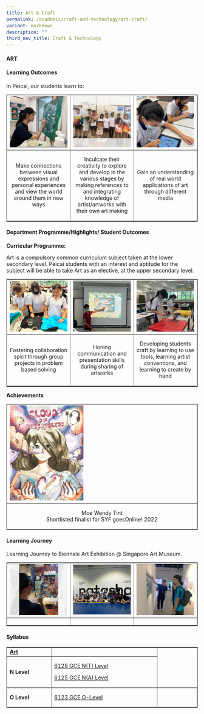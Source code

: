 ```yaml
---
title: Art & Craft
permalink: /academic/craft-and-technology/art-craft/
variant: markdown
description: ""
third_nav_title: Craft & Technology
---
```

<h4><strong>ART</strong></h4>

<h4><strong>Learning Outcomes</strong></h4>
<p>In Peicai, our students learn to: </p>
<table style="border-collapse: collapse; width: 100%;" border="1">
<tbody>
<tr>
<td style="width: 33.3333%;"><img style="width: 100%;" src="/images/visual_express_art_v1.jpg"></td>
<td style="width: 33.3333%;"><img style="width: 100%;" src="/images/visual_express_art_v2.jpg"></td>
<td style="width: 33.3333%;"><img style="width: 100%;" src="/images/visual_express_art_v3.jpg"></td>
</tr>
<tr>
<td style="width: 33.3333%;"><p style="text-align: center;">Make connections between visual expressions and personal experiences and view the world around them in new ways </p></td>
<td style="width: 33.3333%;"><p style="text-align: center;">Inculcate their creativity to explore and develop in the various stages by making references to and integrating knowledge of artist/artworks with their own art making</p></td>
<td style="width: 33.3333%;"><p style="text-align: center;">Gain an understanding of real world applications of art through different media</p></td>
</tr>
<tr>
</tr>
</tbody>
</table>

<h4><strong>Department Programme/Highlights/ Student Outcomes</strong></h4>
<p><b>Curricular Programme:</b></p>
<p>Art is a compulsory common curriculum subject taken at the lower secondary level.
Peicai students with an interest and aptitude for the subject will be able to take Art as an elective,
at the upper secondary level.</p>
<table style="border-collapse: collapse; width: 100%;" border="1">
<tbody>
<tr>
<td style="width: 33.3333%;"><img style="width: 100%;" src="/images/visual_express_art_v4.jpg"></td>
<td style="width: 33.3333%;"><img style="width: 100%;" src="/images/visual_express_art_v5.jpg"></td>
<td style="width: 33.3333%;"><img style="width: 100%;" src="/images/visual_express_art_v6.jpg"></td>
</tr>
<tr>
<td style="width: 33.3333%;"><p style="text-align: center;">Fostering collaboration spirit through group projects in problem based solving  </p></td>
<td style="width: 33.3333%;"><p style="text-align: center;">Honing communication and presentation skills during sharing of artworks</p></td>
<td style="width: 33.3333%;"><p style="text-align: center;">Developing students craft by learning to use tools, learning artist conventions, and learning to create by hand</p></td>
</tr>
<tr>
</tr>
</tbody>
</table>
<p><b>Achievements</b></p>
<table style="border-collapse: collapse; width: 100%;" border="1">
<tbody>
<tr>
<td style="width: 33.3333%;"><img style="width: 40%;" src="/images/visual_express_art_achieve_v7.jpg"></td>
</tr>
<tr>
<td style="width: 33.3333%;"><p style="text-align: center;">Moe Wendy Tint <br> Shortlisted finalist for SYF goesOnline! 2022 </p></td>
</tr>
<tr>
</tr>
</tbody>
</table>
<h4><strong>Learning Journey</strong></h4>
<p>Learning Journey to Biennale Art Exhibition @ Singapore Art Museum.</p>
<table style="border-collapse: collapse; width: 100%;" border="1">
<tbody>
<tr>
<td style="width: 33.3333%;"><img style="width: 100%;" src="/images/visual_express_art_v7.jpg"></td>
<td style="width: 33.3333%;"><img style="width: 100%;" src="/images/visual_express_art_v8.jpg"></td>
<td style="width: 33.3333%;"><img style="width: 100%;" src="/images/visual_express_art_v9.jpg"></td>
</tr>
<tr>
<td style="width: 33.3333%;"><p style="text-align: center;"></p></td>
<td style="width: 33.3333%;"><p style="text-align: center;"></p></td>
<td style="width: 33.3333%;"><p style="text-align: center;"></p></td>
</tr>
</tbody>
</table>
<h4><strong>Syllabus</strong></h4>
<table style="border-collapse: collapse; width: 100%;" border="1">
<tbody>
<tr>
<td width="141"><strong><u>Art</u></strong></td>
<td width="400"><a>
</a></td></tr>
<tr>
<td width="141"><strong>N Level</strong></td>
<td width="400">
<p><a href="https://www.seab.gov.sg/docs/default-source/national-examinations/syllabus/nlevel/2022syllabus/6128_y22_sy.pdf">6128 GCE N(T) Level</a></p>
<p><a href="https://www.seab.gov.sg/docs/default-source/national-examinations/syllabus/nlevel/2021syllabus/6125_y21_sy.pdf">6125 GCE N(A) Level </a></p>
</td>
</tr>
<tr>
<td width="141"><strong>O Level</strong></td>
<td width="400"><a href="https://www.seab.gov.sg/docs/default-source/national-examinations/syllabus/olevel/2022syllabus/6123_y22_sy.pdf"><p>6123 GCE O-Level</p></a></td>
<td width="141">&nbsp;</td>
</tr>
</tbody>
</table>